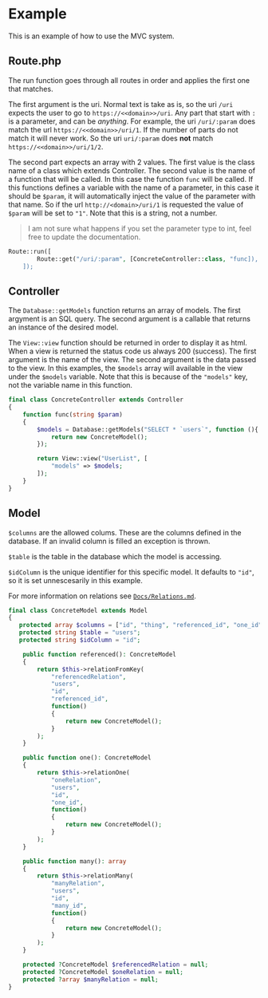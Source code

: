 # Example

This is an example of how to use the MVC system.

## Route.php

The run function goes through all routes in order and applies the first one that matches.

The first argument is the uri.
Normal text is take as is, so the uri `/uri` expects the user to go to `https://<<domain>>/uri`.
Any part that start with `:` is a parameter, and can be *anything*.
For example, the uri `/uri/:param` does match the url `https://<<domain>>/uri/1`.
If the number of parts do not match it will never work.
So the uri `uri/:param` does **not** match `https://<<domain>>/uri/1/2`.

The second part expects an array with 2 values.
The first value is the class name of a class which extends Controller.
The second value is the name of a function that will be called.
In this case the function `func` will be called.
If this functions defines a variable with the name of a parameter, in this case it should be `$param`, it will automatically inject the value of the parameter with that name.
So if the url `http://<domain>/uri/1` is requested the value of `$param` will be set to `"1"`.
Note that this is a string, not a number.

> I am not sure what happens if you set the parameter type to int, feel free to update the documentation.

```php
Route::run([
        Route::get("/uri/:param", [ConcreteController::class, "func]),
    ]);
```

## Controller

The `Database::getModels` function returns an array of models.
The first argyment is an SQL query.
The second argument is a callable that returns an instance of the desired model.

The `View::view` function should be returned in order to display it as html.
When a view is returned the status code us always 200 (success).
The first argument is the name of the view.
The second argument is the data passed to the view.
In this examples, the `$models` array will available in the view under the `$models` variable.
Note that this is because of the `"models"` key, not the variable name in this function.

```php
final class ConcreteController extends Controller
{
    function func(string $param)
    {
        $models = Database::getModels("SELECT * `users`", function (){
            return new ConcreteModel();
        });

        return View::view("UserList", [
            "models" => $models;
        ]);
    }
}
```

## Model

`$columns` are the allowed colums.
These are the columns defined in the database.
If an invalid column is filled an exception is thrown.

`$table` is the table in the database which the model is accessing.

`$idColumn` is the unique identifier for this specific model.
It defaults to `"id"`, so it is set unnescesarily in this example.

For more information on relations see [`Docs/Relations.md`](./Relations.md).

```php
final class ConcreteModel extends Model
{
   protected array $columns = ["id", "thing", "referenced_id", "one_id", "many_id"]; 
   protected string $table = "users";
   protected string $idColumn = "id";

    public function referenced(): ConcreteModel
    {
        return $this->relationFromKey(
            "referencedRelation",
            "users",
            "id",
            "referenced_id",
            function()
            {
                return new ConcreteModel();
            }
        );
    }

    public function one(): ConcreteModel
    {
        return $this->relationOne(
            "oneRelation",
            "users",
            "id",
            "one_id",
            function()
            {
                return new ConcreteModel();
            }
        );
    }

    public function many(): array
    {
        return $this->relationMany(
            "manyRelation",
            "users",
            "id",
            "many_id",
            function()
            {
                return new ConcreteModel();
            }
        );
    }

    protected ?ConcreteModel $referencedRelation = null;
    protected ?ConcreteModel $oneRelation = null;
    protected ?array $manyRelation = null;
}
```